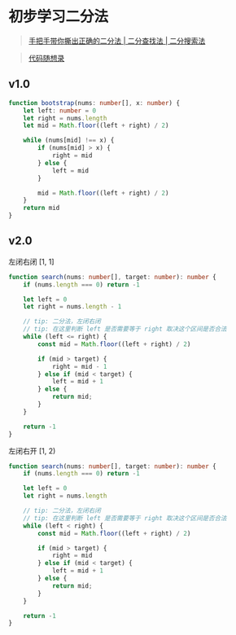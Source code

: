 # 初步学习二分法

> [手把手带你撕出正确的二分法 | 二分查找法 | 二分搜索法](https://www.bilibili.com/video/BV1fA4y1o715)

> [代码随想录](https://programmercarl.com/0704.%E4%BA%8C%E5%88%86%E6%9F%A5%E6%89%BE.html)

## v1.0
```typescript
function bootstrap(nums: number[], x: number) {
    let left: number = 0
    let right = nums.length
    let mid = Math.floor((left + right) / 2)

    while (nums[mid] !== x) {
        if (nums[mid] > x) {
            right = mid
        } else {
            left = mid
        }

        mid = Math.floor((left + right) / 2)
    }
    return mid
}
```

## v2.0

左闭右闭 [1, 1]

```typescript
function search(nums: number[], target: number): number {
    if (nums.length === 0) return -1

    let left = 0
    let right = nums.length - 1

    // tip: 二分法，左闭右闭
    // tip: 在这里判断 left 是否需要等于 right 取决这个区间是否合法
    while (left <= right) {
        const mid = Math.floor((left + right) / 2)

        if (mid > target) {
            right = mid - 1
        } else if (mid < target) {
            left = mid + 1
        } else {
            return mid;
        }
    }

    return -1
}
```

左闭右开 [1, 2)

```typescript
function search(nums: number[], target: number): number {
    if (nums.length === 0) return -1

    let left = 0
    let right = nums.length

    // tip: 二分法，左闭右闭
    // tip: 在这里判断 left 是否需要等于 right 取决这个区间是否合法
    while (left < right) {
        const mid = Math.floor((left + right) / 2)

        if (mid > target) {
            right = mid
        } else if (mid < target) {
            left = mid + 1
        } else {
            return mid;
        }
    }

    return -1
}
```